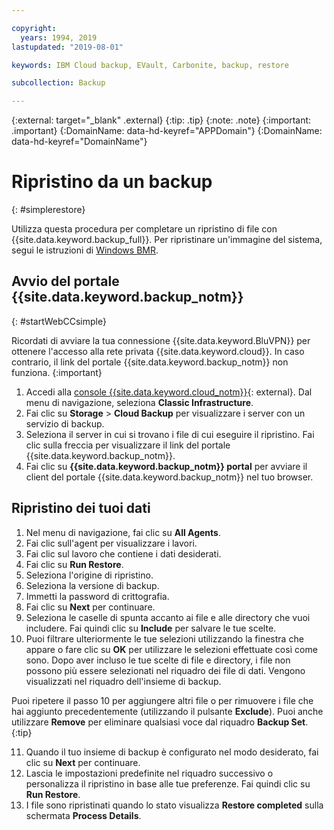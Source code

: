 ```yaml
---

copyright:
  years: 1994, 2019
lastupdated: "2019-08-01"

keywords: IBM Cloud backup, EVault, Carbonite, backup, restore

subcollection: Backup

---
```

{:external: target="_blank" .external}
{:tip: .tip}
{:note: .note}
{:important: .important}
{:DomainName: data-hd-keyref="APPDomain"}
{:DomainName: data-hd-keyref="DomainName"}

# Ripristino da un backup
{: #simplerestore}

Utilizza questa procedura per completare un ripristino di file con {{site.data.keyword.backup_full}}. Per ripristinare un'immagine del sistema, segui le istruzioni di [Windows BMR](/docs/infrastructure/Backup?topic=Backup-restoreBMR#restoreBMR).

## Avvio del portale {{site.data.keyword.backup_notm}}
{: #startWebCCsimple}

Ricordati di avviare la tua connessione {{site.data.keyword.BluVPN}} per ottenere l'accesso alla rete privata {{site.data.keyword.cloud}}. In caso contrario, il link del portale {{site.data.keyword.backup_notm}} non funziona.
{:important}

1. Accedi alla [console {{site.data.keyword.cloud_notm}}](https://{DomainName}){: external}. Dal menu di navigazione, seleziona **Classic Infrastructure**.
2. Fai clic su **Storage** > **Cloud Backup** per visualizzare i server con un servizio di backup.
3. Seleziona il server in cui si trovano i file di cui eseguire il ripristino. Fai clic sulla freccia per visualizzare il link del portale {{site.data.keyword.backup_notm}}.
4. Fai clic su **{{site.data.keyword.backup_notm}} portal** per avviare il client del portale {{site.data.keyword.backup_notm}} nel tuo browser.

## Ripristino dei tuoi dati

1. Nel menu di navigazione, fai clic su **All Agents**.
2. Fai clic sull'agent per visualizzare i lavori.
3. Fai clic sul lavoro che contiene i dati desiderati.
4. Fai clic su **Run Restore**.
5. Seleziona l'origine di ripristino.
6. Seleziona la versione di backup.
7. Immetti la password di crittografia.
8. Fai clic su **Next** per continuare.
9. Seleziona le caselle di spunta accanto ai file e alle directory che vuoi includere. Fai quindi clic su **Include** per salvare le tue scelte.
10. Puoi filtrare ulteriormente le tue selezioni utilizzando la finestra che appare o fare clic su **OK** per utilizzare le selezioni effettuate così come sono.
Dopo aver incluso le tue scelte di file e directory, i file non possono più essere selezionati nel riquadro dei file di dati. Vengono visualizzati nel riquadro dell'insieme di backup.

   Puoi ripetere il passo 10 per aggiungere altri file o per rimuovere i file che hai aggiunto precedentemente (utilizzando il pulsante **Exclude**). Puoi anche utilizzare **Remove** per eliminare qualsiasi voce dal riquadro **Backup Set**.
   {:tip}

11. Quando il tuo insieme di backup è configurato nel modo desiderato, fai clic su **Next** per continuare.
12. Lascia le impostazioni predefinite nel riquadro successivo o personalizza il ripristino in base alle tue preferenze. Fai quindi clic su **Run Restore**.
13. I file sono ripristinati quando lo stato visualizza **Restore completed** sulla schermata **Process Details**.
